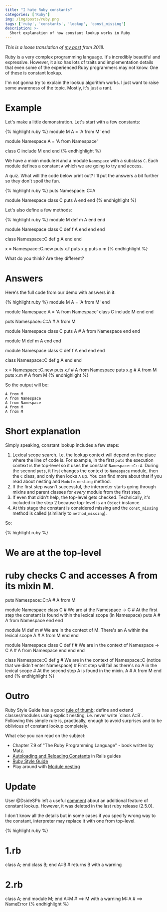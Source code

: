 ```yaml
---
title: "I hate Ruby constants"
categories: ['Ruby']
img: /img/posts/ruby.png
tags: ['ruby', 'constants', 'lookup', 'const_missing']
description: >-
  Short explanation of how constant lookup works in Ruby
---
```


*This is a loose translation of [my post](https://habr.com/en/post/347272/) from 2018.*

Ruby is a very complex programming language. It's incredibly beautiful and
expressive.  However, it also has lots of traits and implementation details that
even some of the experienced Ruby programmers may not know. One of these is
constant lookup.

I'm not gonna try to explain the lookup algorithm works. I just want to raise
some awareness of the topic. Mostly, it's just a rant.

<!--more-->

# Example

Let's make a little demonstration. Let's start with a few constants:

{% highlight ruby %}
module M
  A = 'A from M'
end

module Namespace
  A = 'A from Namespace'

  class C
    include M
  end
end
{% endhighlight %}

We have a mixin module `M` and a module `Namespace` with a subclass `C`. Each
module defines a constant `A` which we are going to try and access.

A quiz. What will the code below print out? I'll put the answers a bit further
so they don't spoil the fun.

{% highlight ruby %}
puts Namespace::C::A

module Namespace
  class C
    puts A
  end
end
{% endhighlight %}

Let's also define a few methods:

{% highlight ruby %}
module M
  def m
    A
  end
end

module Namespace
  class C
    def f
      A
    end
  end
end

class Namespace::C
  def g
    A
  end
end


x = Namespace::C.new
puts x.f
puts x.g
puts x.m
{% endhighlight %}

What do you think? Are they different?


# Answers

Here's the full code from our demo with answers in it:

{% highlight ruby %}
module M
  A = 'A from M'
end

module Namespace
  A = 'A from Namespace'
  class C
    include M
  end
end

puts Namespace::C::A # A from M

module Namespace
  class C
    puts A # A from Namespace
  end
end

module M
  def m
    A
  end
end

module Namespace
  class C
    def f
      A
    end
  end
end

class Namespace::C
  def g
    A
  end
end

x = Namespace::C.new
puts x.f # A from Namespace
puts x.g # A from M
puts x.m # A from M
{% endhighlight %}

So the output will be:

    A from M
    A from Namespace
    A from Namespace
    A from M
    A from M


# Short explanation

Simply speaking, constant lookup includes a few steps:

1.  Lexical scope search. I.e. the lookup context will depend on the place where
    the line of code is. For example, in the first `puts` the execution context
    is the top-level so it uses the constant `Namespace::C::A`. During the second
    `puts`, it first changes the context to `Namespace` module, then the `C`
    class, and only then looks `A` up. You can find more about that if you read
    about nesting and `Module.nesting` method.
2.  If the first step wasn't successful, the interpreter starts going through
    mixins and parent classes for *every* module from the first step.
3.  If even that didn't help, the top-level gets checked. Technically, it's
    included in the step 2 because top-level is an `Object` instance.
4.  At this stage the constant is considered missing and the `const_missing`
    method is called (similarly to `method_missing`).

So:

{% highlight ruby %}
# We are at the top-level
# ruby checks C and accesses A from its mixin M.
puts Namespace::C::A # A from M

module Namespace
  class C
    # We are at the Namespace -> C
    # At the first step the constant is found within the lexical scope (in Namespace)
    puts A # A from Namespace
  end
end

module M
  def m
    # We are in the context of M. There's an A within the lexical scope
    A # A from M
  end
end

module Namespace
  class C
    def f
      # We are in the context of Namespace -> C
      A # A from Namespace
    end
  end
end

class Namespace::C
  def g
    # We are in the context of Namespace::C (notice that we didn't enter Namespace)
    # First step will fail as there's no A in the lexical scope
    # At the second step A is found in the mixin.
    A # A from M
  end
end
{% endhighlight %}


# Outro

Ruby Style Guide has a good [rule of thumb](https://github.com/bbatsov/ruby-style-guide#namespace-definition): define and extend classes/modules
using explicit nesting, i.e. never write \`class A::B\`. Following this simple
rule is, practically, enough to avoid surprises and to be oblivious of constant
lookup completely.

What else you can read on the subject:

-   Chapter 7.9 of "The Ruby Programming Language" - book written by Matz.
-   [Autoloading and Reloading Constants](https://guides.rubyonrails.org/autoloading_and_reloading_constants.html) in Rails guides
-   [Ruby Style Guide](https://github.com/bbatsov/ruby-style-guide)
-   Play around with [Module.nesting](http://ruby-doc.org/core-2.2.0/Module.html#method-c-nesting)


# Update

User @DsideSPb left a useful [comment](https://habrahabr.ru/post/347272/#comment_10629706) about an additional feature of constant
lookup. However, it was deleted in the last ruby release (2.5.0).

I don't know all the details but in some cases if you specify wrong way to the
constant, interpreter may replace it with one from top-level.

{% highlight ruby %}
# 1.rb
class A; end
class B; end
A::B # returns B with a warning

# 2.rb
class A; end
module M; end
A::M # ==> M with a warning
M::A # ==> NameError
{% endhighlight %}
